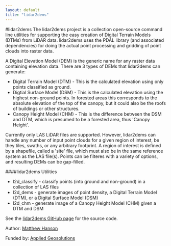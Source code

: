 ```yaml
---
layout: default
title: "lidar2dems"
---
```


#lidar2dems 
The lidar2dems project is a collection open-source command line utilities for supporting the easy creation of Digital Terrain Models (DTMs) from LiDAR data. lidar2dems uses the PDAL library (and associated dependencies) for doing the actual point processing and gridding of point clouds into raster data.

A Digital Elevation Model (DEM) is the generic name for any raster data containing elevation data. There are 3 types of DEMs that lidar2dems can generate:

* Digital Terrain Model (DTM) - This is the calculated elevation using only points classified as ground.
* Digtial Surface Model (DSM) - This is the calculated elevation using the highest non-ground points. In forested areas this corresponds to the absolute elevation of the top of the canopy, but it could also be the roofs of buildings or other structures.
* Canopy Height Model (CHM) - This is the difference between the DSM and DTM, which is presumed to be a forested area, thus 'Canopy Height'.

Currently only LAS LiDAR files are supported. However, lidar2dems can handle any number of input point clouds for a given region of interest, be they tiles, swaths, or any arbitrary footprint. A region of interest is defined by a shapefile, called a 'site' file, which must also be in the same reference system as the LAS file(s). Points can be filteres with a variety of options, and resulting DEMs can be gap-filled.

####lidar2dems Utilities

* l2d_classify - classify points (into ground and non-ground) in a collection of LAS files
* l2d_dems - generate images of point density, a Digital Terrain Model (DTM), or a Digital Surface Model (DSM)
* l2d_chm - generate image of a Canopy Height Model (CHM) given a DTM and DSM 


See the [lidar2dems GitHub page](http://github.com/Applied-GeoSolutions/lidar2dems) for the source code.

Author: [Matthew Hanson](http://github.com/matthewhanson)

Funded by: [Applied Geosolutions](http://www.appliedgeosolutions.com)
